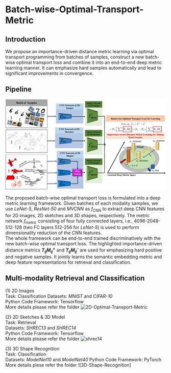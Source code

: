 # Batch-wise-Optimal-Transport-Metric

## Introduction
We propose an importance-driven distance metric learning via optimal transport programming from batches of samples, construct a new batch-wise optimal transport loss and combine it into an end-to-end deep metric learning manner. It can emphasize hard samples automatically and lead to significant improvements in convergence.

## Pipeline

![shrec14](shrec14/imgs/framework.jpg?raw=true)

The proposed batch-wise optimal transport loss is formulated into a deep metric learning framework. Given batches of each modality samples, we use *LeNet-5*, *ResNet-50* and *MVCNN* as *f*<sub>CNN</sub> to extract deep CNN features for 2D images, 2D sketches and 3D shapes, respectively. The metric network *f*<sub>metric</sub> consisting of four fully connected layers, i.e., 4096-2048-512-128 (two FC layers 512-256 for *LeNet-5*) is used to perform dimensionality reduction of the CNN features.  
The whole framework can be end-to-end trained discriminatively with the new batch-wise optimal transport loss. The highlighted importance-driven distance metrics ***T<sub>ij</sub>M<sub>ij</sub><sup>+</sup>*** and ***T<sub>ij</sub>M<sub>ij</sub><sup>-</sup>*** are used for emphasizing hard positive and negative samples. It jointly learns the semantic embedding metric and deep feature representations for retrieval and classification.

## Multi-modality Retrieval and Classification
(1) 2D Images  
Task: Classification
Datasets: *MNIST* and *CIFAR-10*  
Python Code Framework: Tensorflow  
More details please refer the folder ![2D-Optimal-Transport-Metric](https://github.com/IAAI-CVResearchGroup/Batch-wise-Optimal-Transport-Metric/tree/master/2D-Optimal-Transport-Metric)  

(2) 2D Sketches & 3D Model  
Task: Retrieval  
Datasets: *SHREC13* and *SHREC14*  
Python Code Framework: Tensorflow  
More details please refer the folder ![shrec14](https://github.com/IAAI-CVResearchGroup/Batch-wise-Optimal-Transport-Metric/tree/master/shrec14)  

(3) 3D Shape Recognition  
Task: Classification  
Datasets: *ModelNet10* and *ModelNet40*
Python Code Framework: PyTorch
More details plese refer the folder ![3D-Shape-Recognition]

